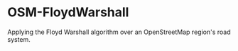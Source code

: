 # OSM-FloydWarshall
Applying the Floyd Warshall algorithm over an OpenStreetMap region's road system.
